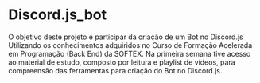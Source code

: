 # Discord.js_bot
 O objetivo deste projeto é participar da criação de um Bot no Discord.js
 Utilizando os conhecimentos adquiridos no Curso de Formação Acelerada em Programação (Back End) da SOFTEX.
 Na primeira semana tive acesso ao material de estudo, composto por leitura e playlist de vídeos, para compreensão
 das ferramentas para criação do Bot no Discord.js.
